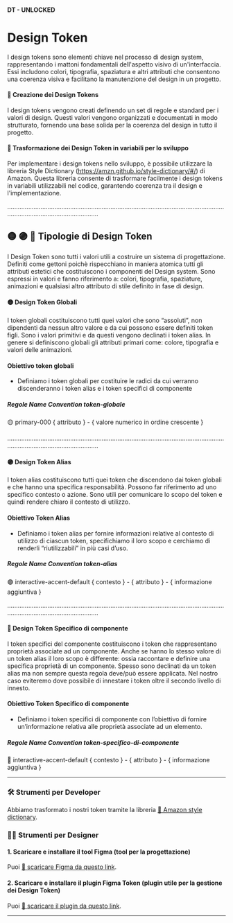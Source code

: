 #### DT - UNLOCKED

# Design Token
I design tokens sono elementi chiave nel processo di design system, rappresentando i mattoni fondamentali dell'aspetto visivo di un'interfaccia. Essi includono colori, tipografia, spaziatura e altri attributi che consentono una coerenza visiva e facilitano la manutenzione del design in un progetto.


#### 🚀 Creazione dei Design Tokens
I design tokens vengono creati definendo un set di regole e standard per i valori di design. Questi valori vengono organizzati e documentati in modo strutturato, fornendo una base solida per la coerenza del design in tutto il progetto.


#### 🎾 Trasformazione dei Design Token in variabili per lo sviluppo
Per implementare i design tokens nello sviluppo, è possibile utilizzare la libreria Style Dictionary (https://amzn.github.io/style-dictionary/#/) di Amazon. Questa libreria consente di trasformare facilmente i design tokens in variabili utilizzabili nel codice, garantendo coerenza tra il design e l'implementazione.

................................................................................................................................................................................

## 🟡 🟣 🔵 Tipologie di Design Token
I Design Token sono tutti i valori utili a costruire un sistema di progettazione. Definiti come gettoni poichè rispecchiano in maniera atomica tutti gli attributi estetici che costituiscono i componenti del Design system. Sono espressi in valori e fanno riferimento a: colori, tipografia, spaziature, animazioni e qualsiasi altro attributo di stile definito in fase di design. 


#### 🟡 Design Token Globali
I token globali costituiscono tutti quei valori che sono “assoluti”, non dipendenti da nessun altro valore e da cui possono essere definiti token figli. Sono i valori primitivi e da questi vengono declinati i token alias.
In genere si definiscono globali gli attributi primari come: colore, tipografia e valori delle animazioni.

#### Obiettivo token globali
- Definiamo i token globali per costituire le radici da cui verranno discenderanno i token alias e i token specifici di componente

##### Regole Name Convention token-globale
🟡 primary-000
{ attributo } - { valore numerico in ordine crescente }

................................................................................................................................................................................

#### 🟣 Design Token Alias
I token alias costituiscono tutti quei token che discendono dai token globali e che hanno una specifica responsabilità. Possono far riferimento ad uno specifico contesto o azione. Sono utili per comunicare lo scopo del token e quindi rendere chiaro il contesto di utilizzo.

#### Obiettivo Token Alias
- Definiamo i token alias per fornire informazioni relative al contesto di utilizzo di ciascun token, specifichiamo il loro scopo e cerchiamo di renderli “riutilizzabili” in più casi d’uso.

##### Regole Name Convention token-alias
🟣 interactive-accent-default
{ contesto } - { attributo } - { informazione aggiuntiva }

................................................................................................................................................................................

#### 🔵 Design Token Specifico di componente
I token specifici del componente costituiscono i token che rappresentano proprietà associate ad un componente. Anche se hanno lo stesso valore di un token alias il loro scopo è differente: ossia raccontare e definire una specifica proprietà di un componente. Spesso sono declinati da un token alias ma non sempre questa regola deve/può essere applicata. Nel nostro caso eviteremo dove possibile di innestare i token oltre il secondo livello di innesto.

#### Obiettivo Token Specifico di componente
- Definiamo i token specifici di componente con l’obiettivo di fornire un’informazione relativa alle proprietà associate ad un elemento.

##### Regole Name Convention token-specifico-di-componente
🔵 interactive-accent-default
{ contesto } - { attributo } - { informazione aggiuntiva }

********************************************************************************************************************************************************************************

### 🛠 Strumenti per Developer
Abbiamo trasformato i nostri token tramite la libreria [🔗 Amazon style dictionary](https://amzn.github.io/style-dictionary/#/).


### 👩‍🎨 Strumenti per Designer
#### 1. Scaricare e installare il tool Figma (tool per la progettazione)
Puoi [🔗 scaricare Figma da questo link](https://www.figma.com/downloads/).

#### 2. Scaricare e installare il plugin Figma Token  (plugin utile per la gestione dei Design Token)
Puoi [🔗 scaricare il plugin da questo link](https://www.figma.com/community/plugin/843461159747178978).

********************************************************************************************************************************************************************************